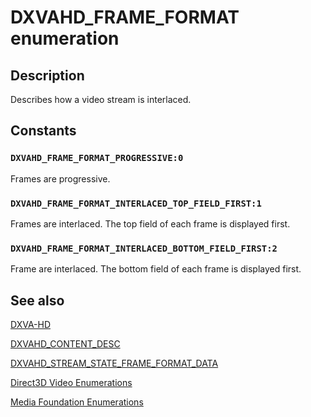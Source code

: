 # DXVAHD_FRAME_FORMAT enumeration

## Description

Describes how a video stream is interlaced.

## Constants

### `DXVAHD_FRAME_FORMAT_PROGRESSIVE:0`

Frames are progressive.

### `DXVAHD_FRAME_FORMAT_INTERLACED_TOP_FIELD_FIRST:1`

Frames are interlaced. The top field of each frame is displayed first.

### `DXVAHD_FRAME_FORMAT_INTERLACED_BOTTOM_FIELD_FIRST:2`

Frame are interlaced. The bottom field of each frame is displayed first.

## See also

[DXVA-HD](https://learn.microsoft.com/windows/desktop/medfound/dxva-hd)

[DXVAHD_CONTENT_DESC](https://learn.microsoft.com/windows/desktop/api/dxvahd/ns-dxvahd-dxvahd_content_desc)

[DXVAHD_STREAM_STATE_FRAME_FORMAT_DATA](https://learn.microsoft.com/windows/win32/api/dxvahd/ns-dxvahd-dxvahd_stream_state_frame_format_data)

[Direct3D Video Enumerations](https://learn.microsoft.com/windows/desktop/medfound/direct3d-video-enumerations)

[Media Foundation Enumerations](https://learn.microsoft.com/windows/desktop/medfound/media-foundation-enumerations)